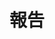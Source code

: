 ---
title: 報告
description:
image:

# Badge style
style:
    background: "#2a9d8f"
    color: "#fff"
---